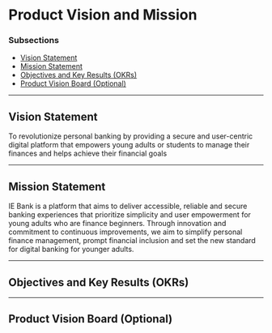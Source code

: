 # Product Vision and Mission

### Subsections
- [Vision Statement](./vision-statement.md)
- [Mission Statement](./mission-statement.md)
- [Objectives and Key Results (OKRs)](./objectives-and-key-results.md)
- [Product Vision Board (Optional)](./product-vision-board.md)

---

## Vision Statement
To revolutionize personal banking by providing a secure and user-centric digital platform that empowers young adults or students to manage their finances and helps achieve their financial goals
  
---

## Mission Statement

IE Bank is a platform that aims to deliver accessible, reliable and secure banking experiences that prioritize simplicity and user empowerment for young adults who are finance beginners. Through innovation and commitment to continuous improvements, we aim to simplify personal finance management, prompt financial inclusion and set the new standard for digital banking for younger adults. 

---

## Objectives and Key Results (OKRs)

---

## Product Vision Board (Optional)


